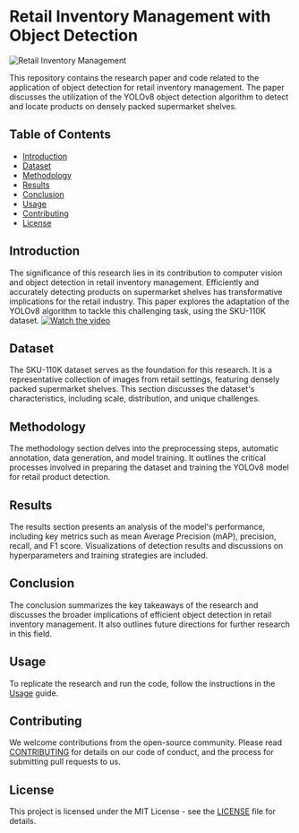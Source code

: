 # Retail Inventory Management with Object Detection

![Retail Inventory Management](image.png)

This repository contains the research paper and code related to the application of object detection for retail inventory management. The paper discusses the utilization of the YOLOv8 object detection algorithm to detect and locate products on densely packed supermarket shelves.

## Table of Contents

- [Introduction](#introduction)
- [Dataset](#dataset)
- [Methodology](#methodology)
- [Results](#results)
- [Conclusion](#conclusion)
- [Usage](#usage)
- [Contributing](#contributing)
- [License](#license)

## Introduction

The significance of this research lies in its contribution to computer vision and object detection in retail inventory management. Efficiently and accurately detecting products on supermarket shelves has transformative implications for the retail industry. This paper explores the adaptation of the YOLOv8 algorithm to tackle this challenging task, using the SKU-110K dataset.
[![Watch the video](https://img.youtube.com/vi/YOUR_VIDEO_ID/0.jpg)](https://github.com/Manimohan05/Project--Densely-packed-product-detection/raw/main/Densely%20Packed%20Product%20Detection%20using%20Computer%20Vision%20Project%20(2).mp4)


## Dataset

The SKU-110K dataset serves as the foundation for this research. It is a representative collection of images from retail settings, featuring densely packed supermarket shelves. This section discusses the dataset's characteristics, including scale, distribution, and unique challenges.

## Methodology

The methodology section delves into the preprocessing steps, automatic annotation, data generation, and model training. It outlines the critical processes involved in preparing the dataset and training the YOLOv8 model for retail product detection.

## Results

The results section presents an analysis of the model's performance, including key metrics such as mean Average Precision (mAP), precision, recall, and F1 score. Visualizations of detection results and discussions on hyperparameters and training strategies are included.

## Conclusion

The conclusion summarizes the key takeaways of the research and discusses the broader implications of efficient object detection in retail inventory management. It also outlines future directions for further research in this field.

## Usage

To replicate the research and run the code, follow the instructions in the [Usage](USAGE.md) guide.

## Contributing

We welcome contributions from the open-source community. Please read [CONTRIBUTING](CONTRIBUTING.md) for details on our code of conduct, and the process for submitting pull requests to us.

## License

This project is licensed under the MIT License - see the [LICENSE](LICENSE) file for details.
